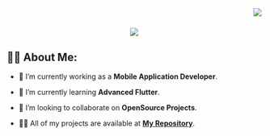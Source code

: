 <img align="right" src="https://visitor-badge.laobi.icu/badge?page_id=AliGad17611.AliGad17611" />

<h1 align="center">
    <img src="https://readme-typing-svg.herokuapp.com/?font=Righteous&size=35&center=true&vCenter=true&width=500&height=70&duration=4000&lines=Hi+There!+👋;+I'm+Ali+Gad+😎;" />
</h1>

## 🙋‍♂️ About Me:

- 🔭 I’m currently working as a **Mobile Application Developer**.

- 🌱 I’m currently learning **Advanced Flutter**.

- 👯 I’m looking to collaborate on **OpenSource Projects**.

- 👨‍💻 All of my projects are available at **[My Repository](https://github.com/AliGad17611?tab=repositories)**.

<br>
<!--
**AliGad17611/AliGad17611** is a ✨ _special_ ✨ repository because its `README.md` (this file) appears on your GitHub profile.

Here are some ideas to get you started:

- 🔭 I’m currently working on ...
- 🌱 I’m currently learning ...
- 👯 I’m looking to collaborate on ...
- 🤔 I’m looking for help with ...
- 💬 Ask me about ...
- 📫 How to reach me: ...
- 😄 Pronouns: ...
- ⚡ Fun fact: ...
-->
